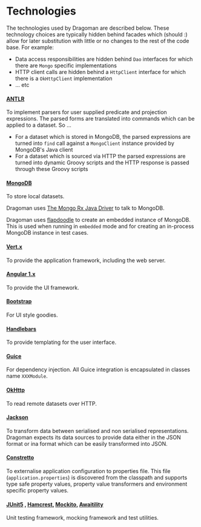Technologies
======

The technologies used by Dragoman are described below. These technology choices are typically hidden behind facades which (should :) allow for later substitution with little or no changes to the rest of the code base. For example:
                                                       
* Data access responsibilities are hidden behind `Dao` interfaces for which there are `Mongo` specific implementations
* HTTP client calls are hidden behind a `HttpClient` interface for which there is a `OkHttpClient` implementation
* ... etc

#### [ANTLR](http://www.antlr.org/) 

To implement parsers for user supplied predicate and projection expressions. The parsed forms are translated into commands which can be applied to a dataset. So ...

* For a dataset which is stored in MongoDB, the parsed expressions are turned into `find` call against a `MongoClient` instance provided by MongoDB's Java client
* For a dataset which is sourced via HTTP the parsed expressions are turned into dynamic Groovy scripts and the HTTP response is passed through these Groovy scripts

#### [MongoDB](https://www.mongodb.com/) 

To store local datasets. 

Dragoman uses [The Mongo Rx Java Driver](https://github.com/mongodb/mongo-java-driver-rx) to talk to MongoDB.

Dragoman uses [flapdoodle](https://github.com/flapdoodle-oss/de.flapdoodle.embed.mongo) to create an embedded instance of MongoDB. This is used when running in `embedded` mode and for creating an in-process MongoDB instance in test cases.

#### [Vert.x](http://vertx.io/) 

To provide the application framework, including the web server.

#### [Angular 1.x](https://angularjs.org/)

To provide the UI framework. 

#### [Bootstrap](http://getbootstrap.com/)

For UI style goodies. 

#### [Handlebars](http://handlebarsjs.com/)

To provide templating for the user interface. 

#### [Guice](https://github.com/google/guice) 

For dependency injection. All Guice integration is encapsulated in classes name `XXXModule`.

#### [OkHttp](https://square.github.io/okhttp/) 

To read remote datasets over HTTP.

#### [Jackson](https://github.com/FasterXML/jackson) 

To transform data between serialised and non serialised representations. Dragoman expects its data sources to provide data either in the JSON format or ina format which can be easily transformed into JSON.

#### [Constretto](http://constretto.org/) 

To externalise application configuration to properties file. This file (`application.properties`) is discovered from the classpath and supports type safe property values, property value transformers and environment specific property values.

#### [JUnit5](http://junit.org/junit5/) , [Hamcrest](http://hamcrest.org/), [Mockito](http://site.mockito.org/), [Awaitility](http://www.awaitility.org/)

Unit testing framework, mocking framework and test utilities.
